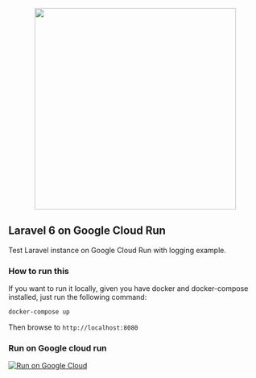 <p align="center"><img src="https://res.cloudinary.com/dtfbvvkyp/image/upload/v1566331377/laravel-logolockup-cmyk-red.svg" width="400"></p>

## Laravel 6 on Google Cloud Run

Test Laravel instance on Google Cloud Run with logging example.

### How to run this

If you want to run it locally, given you have docker and docker-compose installed, just run the following command:

```bash
docker-compose up
```

Then browse to `http://localhost:8080`

### Run on Google cloud run

[![Run on Google Cloud](https://storage.googleapis.com/cloudrun/button.svg)](https://console.cloud.google.com/cloudshell/editor?shellonly=true&cloudshell_image=gcr.io/cloudrun/button&cloudshell_git_repo=https://github.com/geshan/laravel6-logging.git)
